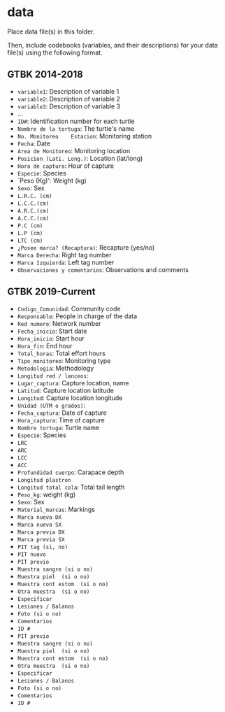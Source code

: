 # data

Place data file(s) in this folder.

Then, include codebooks (variables, and their descriptions) for your data file(s)
using the following format.

## GTBK 2014-2018

- `variable1`: Description of variable 1
- `variable2`: Description of variable 2
- `variable3`: Description of variable 3
- ...
- `ID#`: Identification number for each turtle
- `Nombre de la tortuga`: The turtle's name 
- `No. Monitoreo	Estacion`: Monitoring station	
- `Fecha`: Date
- `Area de Monitoreo`: Monitoring location
- `Posicion (Lati. Long.)`: Location (lat/long)	
- `Hora de captura`: Hour of capture 
- `Especie`: Species	
- `Peso (Kg)': Weight (kg)	
- `Sexo`: Sex	
- `L.R.C. (cm)`	
- `L.C.C.(cm)`	
- `A.R.C.(cm)`	
- `A.C.C.(cm)`	
- `P.C (cm)`	
- `L.P (cm)`	
- `LTC (cm)`	
- `¿Posee marca? (Recaptura)`: Recapture (yes/no)
- `Marca Derecha`: Right tag number
- `Marca Izquierda`: Left tag number
- `Observaciones y comentarios`: Observations and comments 


## GTBK 2019-Current
- `Codigo_Comunidad`: Community code	
- `Responsable`: People in charge of the data	
- `Red numero`: Network number 	
- `Fecha_inicio`: Start date	
- `Hora_inicio`: Start hour	
- `Hora_fin`: End hour	
- `Total_horas`: Total effort hours 
- `Tipo_monitoreo`: Monitoring type 
- `Metodologia`: Methodology
- `Longitud red / lanceos`: 
- `Lugar_captura`: Capture location, name	
- `Latitud`: Capture location latitude 	
- `Longitud`: Capture location longitude	
- `Unidad (UTM o grados)`:	
- `Fecha_captura`: Date of capture
- `Hora_captura`: Time of capture
- `Nombre tortuga`: Turtle name	
- `Especie`: Species	
- `LRC`	
- `ARC`	
- `LCC`	
- `ACC`	
- `Profundidad cuerpo`: Carapace depth	
- `Longitud plastron`	
- `Longitud total cola`: Total tail length 
- `Peso_kg`: weight (kg)	
- `Sexo`: Sex
- `Material_marcas`: Markings	
- `Marca nueva DX`	
- `Marca nueva SX`	
- `Marca previa DX`	
- `Marca previa SX`	
- `PIT tag (si, no)`	
- `PIT nuevo`	
- `PIT previo`	
- `Muestra sangre (si o no)`	
- `Muestra piel  (si o no)`	
- `Muestra cont estom  (si o no)`	
- `Otra muestra  (si o no)`	
- `Especificar`	
- `Lesiones / Balanos`	
- `Foto (si o no)`	
- `Comentarios`	
- `ID #`	
- `PIT previo`	
- `Muestra sangre (si o no)`	
- `Muestra piel  (si o no)`	
- `Muestra cont estom  (si o no)`	
- `Otra muestra  (si o no)`
- `Especificar`	
- `Lesiones / Balanos`	
- `Foto (si o no)`	
- `Comentarios`	
- `ID #`




